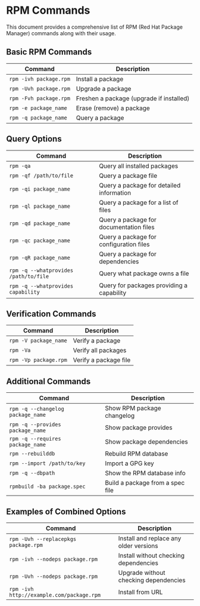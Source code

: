 # RPM Commands

This document provides a comprehensive list of RPM (Red Hat Package Manager) commands along with their usage.

## Basic RPM Commands

| Command                                | Description                               |
|----------------------------------------|-------------------------------------------|
|``` rpm -ivh package.rpm ```                 | Install a package                         |
| `rpm -Uvh package.rpm`                 | Upgrade a package                         |
| `rpm -Fvh package.rpm`                 | Freshen a package (upgrade if installed)  |
| `rpm -e package_name`                  | Erase (remove) a package                  |
| `rpm -q package_name`                  | Query a package                           |

## Query Options

| Command                                | Description                               |
|----------------------------------------|-------------------------------------------|
| `rpm -qa`                              | Query all installed packages              |
| `rpm -qf /path/to/file`                | Query a package file                      |
| `rpm -qi package_name`                 | Query a package for detailed information  |
| `rpm -ql package_name`                 | Query a package for a list of files       |
| `rpm -qd package_name`                 | Query a package for documentation files   |
| `rpm -qc package_name`                 | Query a package for configuration files   |
| `rpm -qR package_name`                 | Query a package for dependencies          |
| `rpm -q --whatprovides /path/to/file`  | Query what package owns a file            |
| `rpm -q --whatprovides capability`     | Query for packages providing a capability |

## Verification Commands

| Command                                | Description                               |
|----------------------------------------|-------------------------------------------|
| `rpm -V package_name`                  | Verify a package                          |
| `rpm -Va`                              | Verify all packages                       |
| `rpm -Vp package.rpm`                  | Verify a package file                     |

## Additional Commands

| Command                                | Description                               |
|----------------------------------------|-------------------------------------------|
| `rpm -q --changelog package_name`      | Show RPM package changelog                |
| `rpm -q --provides package_name`       | Show package provides                     |
| `rpm -q --requires package_name`       | Show package dependencies                 |
| `rpm --rebuilddb`                      | Rebuild RPM database                      |
| `rpm --import /path/to/key`            | Import a GPG key                          |
| `rpm -q --dbpath`                      | Show the RPM database info                |
| `rpmbuild -ba package.spec`            | Build a package from a spec file          |

## Examples of Combined Options

| Command                                | Description                               |
|----------------------------------------|-------------------------------------------|
| `rpm -Uvh --replacepkgs package.rpm`   | Install and replace any older versions    |
| `rpm -ivh --nodeps package.rpm`        | Install without checking dependencies     |
| `rpm -Uvh --nodeps package.rpm`        | Upgrade without checking dependencies     |
| `rpm -ivh http://example.com/package.rpm` | Install from URL                        |

